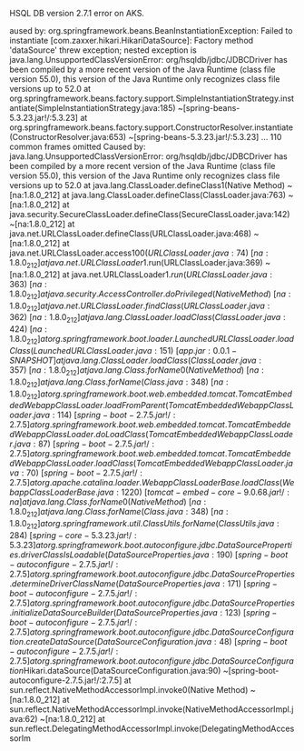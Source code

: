
HSQL DB version 2.7.1 error on AKS.  

aused by: org.springframework.beans.BeanInstantiationException: Failed to instantiate [com.zaxxer.hikari.HikariDataSource]: Factory method 'dataSource' threw exception; nested exception is java.lang.UnsupportedClassVersionError: org/hsqldb/jdbc/JDBCDriver has been compiled by a more recent version of the Java Runtime (class file version 55.0), this version of the Java Runtime only recognizes class file versions up to 52.0
        at org.springframework.beans.factory.support.SimpleInstantiationStrategy.instantiate(SimpleInstantiationStrategy.java:185) ~[spring-beans-5.3.23.jar!/:5.3.23]
        at org.springframework.beans.factory.support.ConstructorResolver.instantiate(ConstructorResolver.java:653) ~[spring-beans-5.3.23.jar!/:5.3.23]
        ... 110 common frames omitted
Caused by: java.lang.UnsupportedClassVersionError: org/hsqldb/jdbc/JDBCDriver has been compiled by a more recent version of the Java Runtime (class file version 55.0), this version of the Java Runtime only recognizes class file versions up to 52.0
        at java.lang.ClassLoader.defineClass1(Native Method) ~[na:1.8.0_212]
        at java.lang.ClassLoader.defineClass(ClassLoader.java:763) ~[na:1.8.0_212]
        at java.security.SecureClassLoader.defineClass(SecureClassLoader.java:142) ~[na:1.8.0_212]
        at java.net.URLClassLoader.defineClass(URLClassLoader.java:468) ~[na:1.8.0_212]
        at java.net.URLClassLoader.access$100(URLClassLoader.java:74) ~[na:1.8.0_212]
        at java.net.URLClassLoader$1.run(URLClassLoader.java:369) ~[na:1.8.0_212]
        at java.net.URLClassLoader$1.run(URLClassLoader.java:363) ~[na:1.8.0_212]
        at java.security.AccessController.doPrivileged(Native Method) ~[na:1.8.0_212]
        at java.net.URLClassLoader.findClass(URLClassLoader.java:362) ~[na:1.8.0_212]
        at java.lang.ClassLoader.loadClass(ClassLoader.java:424) ~[na:1.8.0_212]
        at org.springframework.boot.loader.LaunchedURLClassLoader.loadClass(LaunchedURLClassLoader.java:151) ~[app.jar:0.0.1-SNAPSHOT]
        at java.lang.ClassLoader.loadClass(ClassLoader.java:357) ~[na:1.8.0_212]
        at java.lang.Class.forName0(Native Method) ~[na:1.8.0_212]
        at java.lang.Class.forName(Class.java:348) ~[na:1.8.0_212]
        at org.springframework.boot.web.embedded.tomcat.TomcatEmbeddedWebappClassLoader.loadFromParent(TomcatEmbeddedWebappClassLoader.java:114) ~[spring-boot-2.7.5.jar!/:2.7.5]
        at org.springframework.boot.web.embedded.tomcat.TomcatEmbeddedWebappClassLoader.doLoadClass(TomcatEmbeddedWebappClassLoader.java:87) ~[spring-boot-2.7.5.jar!/:2.7.5]
        at org.springframework.boot.web.embedded.tomcat.TomcatEmbeddedWebappClassLoader.loadClass(TomcatEmbeddedWebappClassLoader.java:70) ~[spring-boot-2.7.5.jar!/:2.7.5]
        at org.apache.catalina.loader.WebappClassLoaderBase.loadClass(WebappClassLoaderBase.java:1220) ~[tomcat-embed-core-9.0.68.jar!/:na]
        at java.lang.Class.forName0(Native Method) ~[na:1.8.0_212]
        at java.lang.Class.forName(Class.java:348) ~[na:1.8.0_212]
        at org.springframework.util.ClassUtils.forName(ClassUtils.java:284) ~[spring-core-5.3.23.jar!/:5.3.23]
        at org.springframework.boot.autoconfigure.jdbc.DataSourceProperties.driverClassIsLoadable(DataSourceProperties.java:190) ~[spring-boot-autoconfigure-2.7.5.jar!/:2.7.5]
        at org.springframework.boot.autoconfigure.jdbc.DataSourceProperties.determineDriverClassName(DataSourceProperties.java:171) ~[spring-boot-autoconfigure-2.7.5.jar!/:2.7.5]
        at org.springframework.boot.autoconfigure.jdbc.DataSourceProperties.initializeDataSourceBuilder(DataSourceProperties.java:123) ~[spring-boot-autoconfigure-2.7.5.jar!/:2.7.5]
        at org.springframework.boot.autoconfigure.jdbc.DataSourceConfiguration.createDataSource(DataSourceConfiguration.java:48) ~[spring-boot-autoconfigure-2.7.5.jar!/:2.7.5]
        at org.springframework.boot.autoconfigure.jdbc.DataSourceConfiguration$Hikari.dataSource(DataSourceConfiguration.java:90) ~[spring-boot-autoconfigure-2.7.5.jar!/:2.7.5]
        at sun.reflect.NativeMethodAccessorImpl.invoke0(Native Method) ~[na:1.8.0_212]
        at sun.reflect.NativeMethodAccessorImpl.invoke(NativeMethodAccessorImpl.java:62) ~[na:1.8.0_212]
        at sun.reflect.DelegatingMethodAccessorImpl.invoke(DelegatingMethodAccessorIm
